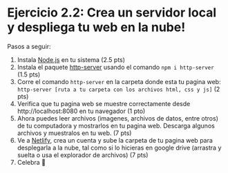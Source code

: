 # Ejercicio 2.2: Crea un servidor local y despliega tu web en la nube!

Pasos a seguir:

1. Instala [Node.js](https://nodejs.org/es/download/) en tu sistema (2.5 pts)
2. Instala el paquete [http-server](https://www.npmjs.com/package/http-server) usando el comando `npm i http-server` (1.5 pts)
3. Corre el comando `http-server` en la carpeta donde esta tu pagina web: `http-server [ruta a tu carpeta con los archivos html, css y js]` (2 pts)
4. Verifica que tu pagina web se muestre correctamente desde http://localhost:8080 en tu navegador (1 pto)
5. Ahora puedes leer archivos (imagenes, archivos de datos, entre otros) de tu computadora y mostrarlos en tu pagina web. Descarga algunos archivos y muestralos en tu web. (7 pts)
6. Ve a [Netlify](https://www.netlify.com/), crea un cuenta y sube la carpeta de tu pagina web para desplegarla a la nube, tal como si lo hicieras en google drive (arrastra y suelta o usa el explorador de archivos) (7 pts)
7. Celebra 🥳
